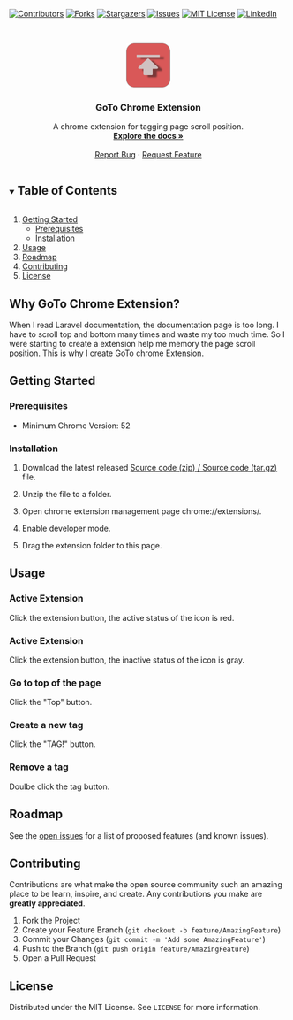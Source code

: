 [![Contributors][contributors-shield]][contributors-url]
[![Forks][forks-shield]][forks-url]
[![Stargazers][stars-shield]][stars-url]
[![Issues][issues-shield]][issues-url]
[![MIT License][license-shield]][license-url]
[![LinkedIn][linkedin-shield]][linkedin-url]

<!-- PROJECT LOGO -->
<br />
<p align="center">
  <a href="https://github.com/JKooll/go">
    <img src="images/icon128-active.png" alt="Logo" width="80" height="80">
  </a>

  <h3 align="center">GoTo Chrome Extension</h3>

  <p align="center">
    A chrome extension for tagging page scroll position.
    <br />
    <a href="https://github.com/JKooll/goto"><strong>Explore the docs »</strong></a>
    <br />
    <br />
    <a href="https://github.com/JKooll/goto/issues">Report Bug</a>
    ·
    <a href="https://github.com/JKooll/goto/issues">Request Feature</a>
  </p>
</p>



<!-- TABLE OF CONTENTS -->
<details open="open">
  <summary><h2 style="display: inline-block">Table of Contents</h2></summary>
  <ol>
    <li>
      <a href="#getting-started">Getting Started</a>
      <ul>
        <li><a href="#prerequisites">Prerequisites</a></li>
        <li><a href="#installation">Installation</a></li>
      </ul>
    </li>
    <li><a href="#usage">Usage</a></li>
    <li><a href="#roadmap">Roadmap</a></li>
    <li><a href="#contributing">Contributing</a></li>
    <li><a href="#license">License</a></li>
  </ol>
</details>

## Why GoTo Chrome Extension?
When I read Laravel documentation, the documentation page is too long. I have to scroll top and bottom many times and waste my too much time. So I were starting to create a extension help me memory the page scroll position. This is why I create GoTo chrome Extension.

<!-- GETTING STARTED -->
## Getting Started

### Prerequisites

- Minimum Chrome Version: 52

### Installation

1. Download the latest released [Source code (zip) / Source code (tar.gz)](https://github.com/JKooll/goto/releases) file.

2. Unzip the file to a folder.

3. Open chrome extension management page chrome://extensions/.

4. Enable developer mode.

5. Drag the extension folder to this page.

<!-- USAGE EXAMPLES -->
## Usage

### Active Extension

Click the extension button, the active status of the icon is red.

### Active Extension
Click the extension button, the inactive status of the icon is gray.

### Go to top of the page

Click the "Top" button.

### Create a new tag

Click the "TAG!" button.

### Remove a tag

Doulbe click the tag button.

<!-- ROADMAP -->
## Roadmap

See the [open issues](https://github.com/JKooll/goto/issues) for a list of proposed features (and known issues).

<!-- CONTRIBUTING -->
## Contributing

Contributions are what make the open source community such an amazing place to be learn, inspire, and create. Any contributions you make are **greatly appreciated**.

1. Fork the Project
2. Create your Feature Branch (`git checkout -b feature/AmazingFeature`)
3. Commit your Changes (`git commit -m 'Add some AmazingFeature'`)
4. Push to the Branch (`git push origin feature/AmazingFeature`)
5. Open a Pull Request



<!-- LICENSE -->
## License

Distributed under the MIT License. See `LICENSE` for more information.


<!-- MARKDOWN LINKS & IMAGES -->
<!-- https://www.markdownguide.org/basic-syntax/#reference-style-links -->
[contributors-shield]: https://img.shields.io/github/contributors/JKooll/goto.svg?style=for-the-badge
[contributors-url]: https://github.com/JKooll/goto/graphs/contributors
[forks-shield]: https://img.shields.io/github/forks/JKooll/goto.svg?style=for-the-badge
[forks-url]: https://github.com/JKooll/goto/network/members
[stars-shield]: https://img.shields.io/github/stars/JKooll/goto.svg?style=for-the-badge
[stars-url]: https://github.com/JKooll/goto/stargazers
[issues-shield]: https://img.shields.io/github/issues/JKooll/goto.svg?style=for-the-badge
[issues-url]: https://github.com/JKooll/goto/issues
[license-shield]: https://img.shields.io/github/license/JKooll/goto.svg?style=for-the-badge
[license-url]: https://github.com/JKooll/go/blob/master/LICENSE.txt
[linkedin-shield]: https://img.shields.io/badge/-LinkedIn-black.svg?style=for-the-badge&logo=linkedin&colorB=555
[linkedin-url]: https://linkedin.com/in/shuquanzhao